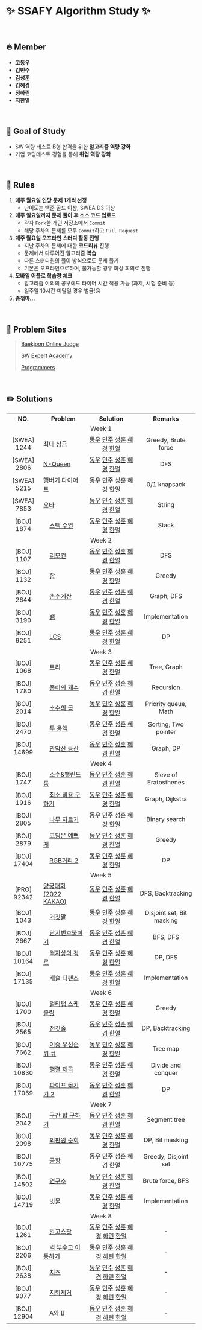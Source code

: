 # ✨ SSAFY Algorithm Study ✨

<br>

## 🔥 Member

- **고동우**
- **김민주**
- **김성훈**
- **김혜경**
- **정하린**
- **지한얼**

<br>

## 🎯 Goal of Study

- SW 역량 테스트 B형 합격을 위한 **알고리즘 역량 강화**
- 기업 코딩테스트 경험을 통해 **취업 역량 강화**

<br>

## 📝 Rules

1. **매주 월요일 인당 문제 1개씩 선정**
   - 난이도는 백준 골드 이상, SWEA D3 이상
2. **매주 일요일까지 문제 풀이 후 소스 코드 업로드**
   - 각자 `Fork`한 개인 저장소에서 `Commit`
   - 해당 주차의 문제를 모두 `Commit`하고 `Pull Request`
3. **매주 월요일 오프라인 스터디 활동 진행**
   - 지난 주차의 문제에 대한 **코드리뷰** 진행
   - 문제에서 다루어진 알고리즘 **복습**
   - 다른 스터디원의 풀이 방식으로도 문제 풀기
   - 기본은 오프라인으로하며, 불가능할 경우 화상 회의로 진행
4. **모바일 어플로 학습량 체크**
   - 알고리즘 이외의 공부에도 타이머 시간 적용 가능 (과제, 시험 준비 등)
   - 일주일 10시간 미달일 경우 벌금!😙
5. **중꺾마...**

<br>

## 🔗 Problem Sites

> [Baekjoon Online Judge](https://www.acmicpc.net)
>
> [SW Expert Academy](https://www.swexpertacademy.com)
>
> [Programmers](https://school.programmers.co.kr/learn/challenges)

<br>

## ✏️ Solutions

<table>
  
  
  <tr>
    <th align="center" width="120">NO.</th>
    <th align="center" width="230">Problem</th>
    <th align="center" width="270">Solution</th>
    <th align="center" width="220">Remarks</th>
  </tr>

  <tr>
    <td align="center" colspan="4">Week 1</td>
  </tr>
  <tr>
    <td align="center">[SWEA] 1244</td>
    <td><a href="https://swexpertacademy.com/main/code/problem/problemDetail.do?problemLevel=3&passFilterYn=Y&contestProbId=AV15Khn6AN0CFAYD&categoryId=AV15Khn6AN0CFAYD&categoryType=CODE&problemTitle=%EC%B5%9C%EB%8C%80+%EC%83%81%EA%B8%88&orderBy=FIRST_REG_DATETIME&selectCodeLang=ALL&select-1=P&pageSize=10&pageIndex=1">최대 상금</a></td>
    <td align="center">
        <a href="https://github.com/Algozzang/algorithm-study/blob/main/swea/1244_%EC%B5%9C%EB%8C%80%EC%83%81%EA%B8%88/src/dongwoo.java">동우</a>
        <a href="https://github.com/Algozzang/algorithm-study/blob/main/swea/1244_%EC%B5%9C%EB%8C%80%EC%83%81%EA%B8%88/src/Minju.java">민주</a>
        <a href="https://github.com/Algozzang/algorithm-study/blob/main/swea/1244_%EC%B5%9C%EB%8C%80%EC%83%81%EA%B8%88/src/seonghun.java">성훈</a>
        <a href="https://github.com/Algozzang/algorithm-study/blob/main/swea/1244_%EC%B5%9C%EB%8C%80%EC%83%81%EA%B8%88/src/HyeKyoung.java">혜경</a>
        <a href="https://github.com/Algozzang/algorithm-study/blob/main/swea/1244_%EC%B5%9C%EB%8C%80%EC%83%81%EA%B8%88/src/%EC%A7%80%ED%95%9C%EC%96%BC.java">한얼</a>
    </td>
  	<td align="center">Greedy, Brute force</td>
  </tr>
  <tr>
    <td align="center">[SWEA] 2806</td>
    <td><a href="https://swexpertacademy.com/main/code/problem/problemDetail.do?problemLevel=3&contestProbId=AV7GKs06AU0DFAXB&categoryId=AV7GKs06AU0DFAXB&categoryType=CODE&problemTitle=&orderBy=FIRST_REG_DATETIME&selectCodeLang=ALL&select-1=3&pageSize=10&pageIndex=14">N-Queen</a></td>
    <td align="center">
        <a href="https://github.com/Algozzang/algorithm-study/blob/main/swea/2806_N-Queen/src/dongwoo.java">동우</a>
        <a href="https://github.com/Algozzang/algorithm-study/blob/main/swea/2806_N-Queen/src/Minju.java">민주</a>
        <a href="https://github.com/Algozzang/algorithm-study/blob/main/swea/2806_N-Queen/src/seonghun.java">성훈</a>
        <a href="https://github.com/Algozzang/algorithm-study/blob/main/swea/2806_N-Queen/src/HyeKyoung.java">혜경</a>
        <a href="https://github.com/Algozzang/algorithm-study/blob/main/swea/2806_N-Queen/src/%EC%A7%80%ED%95%9C%EC%96%BC.java">한얼</a>
    </td>
  	<td align="center">DFS</td>
  </tr>
  <tr>
    <td align="center">[SWEA] 5215</td>
    <td><a href="https://swexpertacademy.com/main/code/problem/problemDetail.do?problemLevel=3&contestProbId=AWT-lPB6dHUDFAVT&categoryId=AWT-lPB6dHUDFAVT&categoryType=CODE&problemTitle=&orderBy=FIRST_REG_DATETIME&selectCodeLang=ALL&select-1=3&pageSize=10&pageIndex=10">햄버거 다이어트</a></td>
    <td align="center">
        <a href="https://github.com/Algozzang/algorithm-study/blob/main/swea/5215_%ED%96%84%EB%B2%84%EA%B1%B0%EB%8B%A4%EC%9D%B4%EC%96%B4%ED%8A%B8/src/dongwoo.java">동우</a>
        <a href="https://github.com/Algozzang/algorithm-study/blob/main/swea/5215_%ED%96%84%EB%B2%84%EA%B1%B0%EB%8B%A4%EC%9D%B4%EC%96%B4%ED%8A%B8/src/Minju.java">민주</a>
        <a href="https://github.com/Algozzang/algorithm-study/blob/main/swea/5215_%ED%96%84%EB%B2%84%EA%B1%B0%EB%8B%A4%EC%9D%B4%EC%96%B4%ED%8A%B8/src/seonghun.java">성훈</a>
        <a href="https://github.com/Algozzang/algorithm-study/blob/main/swea/5215_%ED%96%84%EB%B2%84%EA%B1%B0%EB%8B%A4%EC%9D%B4%EC%96%B4%ED%8A%B8/src/HyeKyoung.java">혜경</a>
        <a href="https://github.com/Algozzang/algorithm-study/blob/main/swea/5215_%ED%96%84%EB%B2%84%EA%B1%B0%EB%8B%A4%EC%9D%B4%EC%96%B4%ED%8A%B8/src/%EC%A7%80%ED%95%9C%EC%96%BC.java">한얼</a>
    </td>
  	<td align="center">0/1 knapsack</td>
  </tr>
  <tr>
    <td align="center">[SWEA] 7853</td>
    <td><a href="https://swexpertacademy.com/main/code/problem/problemDetail.do?problemLevel=3&contestProbId=AWttUKkq5hQDFASy&categoryId=AWttUKkq5hQDFASy&categoryType=CODE&problemTitle=&orderBy=FIRST_REG_DATETIME&selectCodeLang=ALL&select-1=3&pageSize=10&pageIndex=7">오타</a></td>
    <td align="center">
        <a href="https://github.com/Algozzang/algorithm-study/blob/main/swea/7853_%EC%98%A4%ED%83%80/src/dongwoo.java">동우</a>
        <a href="https://github.com/Algozzang/algorithm-study/blob/main/swea/7853_%EC%98%A4%ED%83%80/src/Minju.java">민주</a>
        <a href="https://github.com/Algozzang/algorithm-study/blob/main/swea/7853_%EC%98%A4%ED%83%80/src/seonghun.java">성훈</a>
        <a href="https://github.com/Algozzang/algorithm-study/blob/main/swea/7853_%EC%98%A4%ED%83%80/src/HyeKyoung.java">혜경</a>
        <a href="https://github.com/Algozzang/algorithm-study/blob/main/swea/7853_%EC%98%A4%ED%83%80/src/%EC%A7%80%ED%95%9C%EC%96%BC.java">한얼</a>
    </td>
  	<td align="center">String</td>
  </tr>
  <tr>
    <td align="center">[BOJ] 1874</td>
    <td>
      <img src="https://velog.velcdn.com/images/knavoid/post/8e381519-a96a-4b9d-a665-2fb3d75a455b/image.png" style="width:12px; height:15px;">
      <a href="https://www.acmicpc.net/problem/1874"> 스택 수열</a>
    </td>
    <td align="center">
        <a href="https://github.com/Algozzang/algorithm-study/blob/main/baekjoon/1874_%EC%8A%A4%ED%83%9D%EC%88%98%EC%97%B4/src/dongwoo.java">동우</a>
        <a href="https://github.com/Algozzang/algorithm-study/blob/main/baekjoon/1874_%EC%8A%A4%ED%83%9D%EC%88%98%EC%97%B4/src/Minju.java">민주</a>
        <a href="https://github.com/Algozzang/algorithm-study/blob/main/baekjoon/1874_%EC%8A%A4%ED%83%9D%EC%88%98%EC%97%B4/src/seonghun.java">성훈</a>
        <a href="https://github.com/Algozzang/algorithm-study/blob/main/baekjoon/1874_%EC%8A%A4%ED%83%9D%EC%88%98%EC%97%B4/src/HyeKyoung.java">혜경</a>
        <a href="https://github.com/Algozzang/algorithm-study/blob/main/baekjoon/1874_%EC%8A%A4%ED%83%9D%EC%88%98%EC%97%B4/src/%EC%A7%80%ED%95%9C%EC%96%BC.java">한얼</a>
    </td>
  	<td align="center">Stack</td>
  </tr>
  
  <tr>
    <td align="center" colspan="4">Week 2</td>
  </tr>
  <tr>
    <td align="center">[BOJ] 1107</td>
    <td>
      <img src="https://velog.velcdn.com/images/knavoid/post/7e4130db-cc39-4482-8377-f7f6b56749e9/image.png" style="width:12px; height:15px;">
      <a href="https://www.acmicpc.net/problem/1107">리모컨</a>
    </td>
    <td align="center">
        <a href="https://github.com/Algozzang/algorithm-study/blob/main/baekjoon/1107_%EB%A6%AC%EB%AA%A8%EC%BB%A8/src/dongwoo.java">동우</a>
        <a href="https://github.com/Algozzang/algorithm-study/blob/main/baekjoon/1107_%EB%A6%AC%EB%AA%A8%EC%BB%A8/src/Minju.java">민주</a>
        <a href="https://github.com/Algozzang/algorithm-study/blob/main/baekjoon/1107_%EB%A6%AC%EB%AA%A8%EC%BB%A8/src/seonghun.java">성훈</a>
        <a href="https://github.com/Algozzang/algorithm-study/blob/main/baekjoon/1107_%EB%A6%AC%EB%AA%A8%EC%BB%A8/src/HyeKyoung.java">혜경</a>
        <a href="https://github.com/Algozzang/algorithm-study/blob/main/baekjoon/1107_%EB%A6%AC%EB%AA%A8%EC%BB%A8/src/%EC%A7%80%ED%95%9C%EC%96%BC_1107.java">한얼</a>
    </td>
  	<td align="center">DFS</td>
  </tr>
  <tr>
    <td align="center">[BOJ] 1132</td>
    <td>
      <img src="https://velog.velcdn.com/images/knavoid/post/0e9f3164-d764-42cf-951f-ec3e3aa08fff/image.png" style="width:12px; height:15px;">
      <a href="https://www.acmicpc.net/problem/1132">합</a></td>
    <td align="center">
        <a href="https://github.com/Algozzang/algorithm-study/blob/main/baekjoon/1132_%ED%95%A9/src/dongwoo.java">동우</a>
        <a href="https://github.com/Algozzang/algorithm-study/blob/main/baekjoon/1132_%ED%95%A9/src/Minju.java">민주</a>
        <a href="https://github.com/Algozzang/algorithm-study/blob/main/baekjoon/1132_%ED%95%A9/src/seonghun.java">성훈</a>
        <a href="https://github.com/Algozzang/algorithm-study/blob/main/baekjoon/1132_%ED%95%A9/src/HyeKyoung.java">혜경</a>
        <a href="https://github.com/Algozzang/algorithm-study/blob/main/baekjoon/1132_%ED%95%A9/src/%EC%A7%80%ED%95%9C%EC%96%BC1132.java">한얼</a>
    </td>
  	<td align="center">Greedy</td>
  </tr>
  <tr>
    <td align="center">[BOJ] 2644</td>
    <td>
      <img src="https://velog.velcdn.com/images/knavoid/post/8e381519-a96a-4b9d-a665-2fb3d75a455b/image.png" style="width:12px; height:15px;">
      <a href="https://www.acmicpc.net/problem/2644">촌수계산</a></td>
    <td align="center">
        <a href="https://github.com/Algozzang/algorithm-study/blob/main/baekjoon/2644_%EC%B4%8C%EC%88%98%EA%B3%84%EC%82%B0/src/dongwoo.java">동우</a>
        <a href="https://github.com/Algozzang/algorithm-study/blob/main/baekjoon/2644_%EC%B4%8C%EC%88%98%EA%B3%84%EC%82%B0/src/Minju.java">민주</a>
        <a href="https://github.com/Algozzang/algorithm-study/blob/main/baekjoon/2644_%EC%B4%8C%EC%88%98%EA%B3%84%EC%82%B0/src/seonghun.java">성훈</a>
        <a href="https://github.com/Algozzang/algorithm-study/blob/main/baekjoon/2644_%EC%B4%8C%EC%88%98%EA%B3%84%EC%82%B0/src/HyeKyoung.java">혜경</a>
        <a href="https://github.com/Algozzang/algorithm-study/blob/main/baekjoon/2644_%EC%B4%8C%EC%88%98%EA%B3%84%EC%82%B0/src/%EC%A7%80%ED%95%9C%EC%96%BC_%EC%B4%8C%EC%88%98.java">한얼</a>
    </td>
  	<td align="center">Graph, DFS</td>
  </tr>
  <tr>
    <td align="center">[BOJ] 3190</td>
    <td>
      <img src="https://velog.velcdn.com/images/knavoid/post/ce7dcad5-ffaa-4d9b-9a5c-f91ff1969c41/image.png" style="width:12px; height:15px;">
      <a href="https://www.acmicpc.net/problem/3190">뱀</a></td>
    <td align="center">
        <a href="https://github.com/Algozzang/algorithm-study/blob/main/baekjoon/3190_%EB%B1%80/src/dongwoo.java">동우</a>
        <a href="https://github.com/Algozzang/algorithm-study/blob/main/baekjoon/3190_%EB%B1%80/src/Minju.java">민주</a>
        <a href="https://github.com/Algozzang/algorithm-study/blob/main/baekjoon/3190_%EB%B1%80/src/seonghun.java">성훈</a>
        <a href="https://github.com/Algozzang/algorithm-study/blob/main/baekjoon/3190_%EB%B1%80/src/HyeKyoung.java">혜경</a>
        <a href="https://github.com/Algozzang/algorithm-study/blob/main/baekjoon/3190_%EB%B1%80/src/%EC%A7%80%ED%95%9C%EC%96%BC_%EB%B1%80.java">한얼</a>
    </td>
  	<td align="center">Implementation</td>
  </tr>
  <tr>
    <td align="center">[BOJ] 9251</td>
    <td>
      <img src="https://velog.velcdn.com/images/knavoid/post/7e4130db-cc39-4482-8377-f7f6b56749e9/image.png" style="width:12px; height:15px;">
      <a href="https://www.acmicpc.net/problem/9251">LCS</a></td>
    <td align="center">
        <a href="https://github.com/Algozzang/algorithm-study/blob/main/baekjoon/9251_LCS/src/dongwoo.java">동우</a>
        <a href="https://github.com/Algozzang/algorithm-study/blob/main/baekjoon/9251_LCS/src/Minju.java">민주</a>
        <a href="https://github.com/Algozzang/algorithm-study/blob/main/baekjoon/9251_LCS/src/seonghun.java">성훈</a>
        <a href="https://github.com/Algozzang/algorithm-study/blob/main/baekjoon/9251_LCS/src/HyeKyoung.java">혜경</a>
        <a href="https://github.com/Algozzang/algorithm-study/blob/main/baekjoon/9251_LCS/src/%EC%A7%80%ED%95%9C%EC%96%BC_9251.java">한얼</a>
    </td>
  	<td align="center">DP</td>
  </tr>

  <tr>
    <td align="center" colspan="4">Week 3</td>
  </tr>
  <tr>
    <td align="center">[BOJ] 1068</td>
    <td>
      <img src="https://velog.velcdn.com/images/knavoid/post/7e4130db-cc39-4482-8377-f7f6b56749e9/image.png" style="width:12px; height:15px;">
      <a href="https://www.acmicpc.net/problem/1068">트리</a></td>
    <td align="center">
        <a href="https://github.com/Algozzang/algorithm-study/blob/main/baekjoon/1068_%ED%8A%B8%EB%A6%AC/src/dongwoo.java">동우</a>
        <a href="https://github.com/Algozzang/algorithm-study/blob/main/baekjoon/1068_%ED%8A%B8%EB%A6%AC/src/Minju.java">민주</a>
        <a href="https://github.com/Algozzang/algorithm-study/blob/main/baekjoon/1068_%ED%8A%B8%EB%A6%AC/src/seonghun.java">성훈</a>
        <a href="https://github.com/Algozzang/algorithm-study/blob/main/baekjoon/1068_%ED%8A%B8%EB%A6%AC/src/HyeKyoung.java">혜경</a>
        <a href="https://github.com/Algozzang/algorithm-study/blob/main/baekjoon/1068_%ED%8A%B8%EB%A6%AC/src/%EC%A7%80%ED%95%9C%EC%96%BC%ED%8A%B8%EB%A6%AC.java">한얼</a>
    </td>
  	<td align="center">Tree, Graph</td>
  </tr>
  <tr>
    <td align="center">[BOJ] 1780</td>
    <td>
      <img src="https://velog.velcdn.com/images/knavoid/post/8e381519-a96a-4b9d-a665-2fb3d75a455b/image.png" style="width:12px; height:15px;">
      <a href="https://www.acmicpc.net/problem/1780">종이의 개수</a></td>
    <td align="center">
        <a href="https://github.com/Algozzang/algorithm-study/blob/main/baekjoon/1780_%EC%A2%85%EC%9D%B4%EC%9D%98%EA%B0%9C%EC%88%98/src/dongwoo.java">동우</a>
        <a href="https://github.com/Algozzang/algorithm-study/blob/main/baekjoon/1780_%EC%A2%85%EC%9D%B4%EC%9D%98%EA%B0%9C%EC%88%98/src/Minju.java">민주</a>
        <a href="https://github.com/Algozzang/algorithm-study/blob/main/baekjoon/1780_%EC%A2%85%EC%9D%B4%EC%9D%98%EA%B0%9C%EC%88%98/src/seonghun.java">성훈</a>
        <a href="https://github.com/Algozzang/algorithm-study/blob/main/baekjoon/1780_%EC%A2%85%EC%9D%B4%EC%9D%98%EA%B0%9C%EC%88%98/src/HyeKyoung.java">혜경</a>
        <a href="https://github.com/Algozzang/algorithm-study/blob/main/baekjoon/1780_%EC%A2%85%EC%9D%B4%EC%9D%98%EA%B0%9C%EC%88%98/src/%EC%A7%80%ED%95%9C%EC%96%BC%EC%A2%85%EC%9D%B41780.java">한얼</a>
    </td>
  	<td align="center">Recursion</td>
  </tr>
  <tr>
    <td align="center">[BOJ] 2014</td>
    <td>
      <img src="https://velog.velcdn.com/images/knavoid/post/3352bbd8-08b1-4e5d-a4e3-f27f88c2501c/image.png" style="width:12px; height:15px;">
      <a href="https://www.acmicpc.net/problem/2014">소수의 곱</a></td>
    <td align="center">
        <a href="https://github.com/Algozzang/algorithm-study/blob/main/baekjoon/2014_%EC%86%8C%EC%88%98%EC%9D%98%EA%B3%B1/src/dongwoo.java">동우</a>
        <a href="https://github.com/Algozzang/algorithm-study/blob/main/baekjoon/2014_%EC%86%8C%EC%88%98%EC%9D%98%EA%B3%B1/src/Minju.java">민주</a>
        <a href="https://github.com/Algozzang/algorithm-study/blob/main/baekjoon/2014_%EC%86%8C%EC%88%98%EC%9D%98%EA%B3%B1/src/seonghun.java">성훈</a>
        <a href="https://github.com/Algozzang/algorithm-study/blob/main/baekjoon/2014_%EC%86%8C%EC%88%98%EC%9D%98%EA%B3%B1/src/HyeKyoung.java">혜경</a>
        <a href="https://github.com/Algozzang/algorithm-study/blob/main/baekjoon/2014_%EC%86%8C%EC%88%98%EC%9D%98%EA%B3%B1/src/%EC%A7%80%ED%95%9C%EC%96%BC%EC%86%8C%EC%88%98%EC%9D%98%EA%B3%B1.java">한얼</a>
    </td>
  	<td align="center">Priority queue, Math</td>
  </tr>
  <tr>
    <td align="center">[BOJ] 2470</td>
    <td>
      <img src="https://velog.velcdn.com/images/knavoid/post/7e4130db-cc39-4482-8377-f7f6b56749e9/image.png" style="width:12px; height:15px;">
      <a href="https://www.acmicpc.net/problem/2470">두 용액</a></td>
    <td align="center">
        <a href="https://github.com/Algozzang/algorithm-study/blob/main/baekjoon/2470_%EB%91%90%EC%9A%A9%EC%95%A1/src/dongwoo.java">동우</a>
        <a href="https://github.com/Algozzang/algorithm-study/blob/main/baekjoon/2470_%EB%91%90%EC%9A%A9%EC%95%A1/src/Minju.java">민주</a>
        <a href="https://github.com/Algozzang/algorithm-study/blob/main/baekjoon/2470_%EB%91%90%EC%9A%A9%EC%95%A1/src/seonghun.java">성훈</a>
        <a href="https://github.com/Algozzang/algorithm-study/blob/main/baekjoon/2470_%EB%91%90%EC%9A%A9%EC%95%A1/src/HyeKyoung.java">혜경</a>
        <a href="https://github.com/Algozzang/algorithm-study/blob/main/baekjoon/2470_%EB%91%90%EC%9A%A9%EC%95%A1/src/%EC%A7%80%ED%95%9C%EC%96%BC%EB%91%90%EC%9A%A9%EC%95%A12470.java">한얼</a>
    </td>
  	<td align="center">Sorting, Two pointer</td>
  </tr>
  <tr>
    <td align="center">[BOJ] 14699</td>
    <td>
      <img src="https://velog.velcdn.com/images/knavoid/post/7e4130db-cc39-4482-8377-f7f6b56749e9/image.png" style="width:12px; height:15px;">
      <a href="https://www.acmicpc.net/problem/14699">관악산 등산</a></td>
    <td align="center">
        <a href="https://github.com/Algozzang/algorithm-study/blob/main/baekjoon/14699_%EA%B4%80%EC%95%85%EC%82%B0%EB%93%B1%EC%82%B0/src/dongwoo.java">동우</a>
        <a href="https://github.com/Algozzang/algorithm-study/blob/main/baekjoon/14699_%EA%B4%80%EC%95%85%EC%82%B0%EB%93%B1%EC%82%B0/src/Minju.java">민주</a>
        <a href="https://github.com/Algozzang/algorithm-study/blob/main/baekjoon/14699_%EA%B4%80%EC%95%85%EC%82%B0%EB%93%B1%EC%82%B0/src/seonghun.java">성훈</a>
        <a href="https://github.com/Algozzang/algorithm-study/blob/main/baekjoon/14699_%EA%B4%80%EC%95%85%EC%82%B0%EB%93%B1%EC%82%B0/src/HyeKyoung.java">혜경</a>
        <a href="https://github.com/Algozzang/algorithm-study/blob/main/baekjoon/14699_%EA%B4%80%EC%95%85%EC%82%B0%EB%93%B1%EC%82%B0/src/%EC%A7%80%ED%95%9C%EC%96%BC%EA%B4%80%EC%95%85%EC%82%B0.java">한얼</a>
    </td>
  	<td align="center">Graph, DP</td>
  </tr>
  
  <tr>
    <td align="center" colspan="4">Week 4</td>
  </tr>
  <tr>
    <td align="center">[BOJ] 1747</td>
    <td>
      <img src="https://velog.velcdn.com/images/knavoid/post/2f96f32c-c9f6-4d81-bba4-ee484c2300e2/image.png" style="width:12px; height:15px;">
      <a href="https://www.acmicpc.net/problem/1747">소수&팰린드롬</a></td>
    <td align="center">
        <a href="https://github.com/Algozzang/algorithm-study/blob/main/baekjoon/1747_%EC%86%8C%EC%88%98%26%ED%8C%B0%EB%A6%B0%EB%93%9C%EB%A1%AC/src/dongwoo.java">동우</a>
        <a href="https://github.com/Algozzang/algorithm-study/blob/main/baekjoon/1747_%EC%86%8C%EC%88%98%26%ED%8C%B0%EB%A6%B0%EB%93%9C%EB%A1%AC/src/Minju.java">민주</a>
        <a href="https://github.com/Algozzang/algorithm-study/blob/main/baekjoon/1747_%EC%86%8C%EC%88%98%26%ED%8C%B0%EB%A6%B0%EB%93%9C%EB%A1%AC/src/Seonghun.java">성훈</a>
        <a href="https://github.com/Algozzang/algorithm-study/blob/main/baekjoon/1747_%EC%86%8C%EC%88%98%26%ED%8C%B0%EB%A6%B0%EB%93%9C%EB%A1%AC/src/HyeKyoung.java">혜경</a>
        <a href="https://github.com/Algozzang/algorithm-study/blob/main/baekjoon/1747_%EC%86%8C%EC%88%98%26%ED%8C%B0%EB%A6%B0%EB%93%9C%EB%A1%AC/src/JIHANEOL.java">한얼</a>
    </td>
  	<td align="center">Sieve of Eratosthenes</td>
  </tr>
  <tr>
    <td align="center">[BOJ] 1916</td>
    <td>
      <img src="https://velog.velcdn.com/images/knavoid/post/7e4130db-cc39-4482-8377-f7f6b56749e9/image.png" style="width:12px; height:15px;">
      <a href="https://www.acmicpc.net/problem/1916">최소 비용 구하기</a></td>
    <td align="center">
        <a href="https://github.com/Algozzang/algorithm-study/blob/main/baekjoon/1916_%EC%B5%9C%EC%86%8C%EB%B9%84%EC%9A%A9%EA%B5%AC%ED%95%98%EA%B8%B0/src/dongwoo.java">동우</a>
        <a href="https://github.com/Algozzang/algorithm-study/blob/main/baekjoon/1916_%EC%B5%9C%EC%86%8C%EB%B9%84%EC%9A%A9%EA%B5%AC%ED%95%98%EA%B8%B0/src/Minju.java">민주</a>
        <a href="https://github.com/Algozzang/algorithm-study/blob/main/baekjoon/1916_%EC%B5%9C%EC%86%8C%EB%B9%84%EC%9A%A9%EA%B5%AC%ED%95%98%EA%B8%B0/src/Seonghun.java">성훈</a>
        <a href="https://github.com/Algozzang/algorithm-study/blob/main/baekjoon/1916_%EC%B5%9C%EC%86%8C%EB%B9%84%EC%9A%A9%EA%B5%AC%ED%95%98%EA%B8%B0/src/HyeKyoung.java">혜경</a>
        <a href="https://github.com/Algozzang/algorithm-study/blob/main/baekjoon/1916_%EC%B5%9C%EC%86%8C%EB%B9%84%EC%9A%A9%EA%B5%AC%ED%95%98%EA%B8%B0/src/JIHANEOL.java">한얼</a>
    </td>
  	<td align="center">Graph, Dijkstra</td>
  </tr>
  <tr>
    <td align="center">[BOJ] 2805</td>
    <td>
      <img src="https://velog.velcdn.com/images/knavoid/post/8e381519-a96a-4b9d-a665-2fb3d75a455b/image.png" style="width:12px; height:15px;">
      <a href="https://www.acmicpc.net/problem/2805">나무 자르기</a></td>
    <td align="center">
        <a href="https://github.com/Algozzang/algorithm-study/blob/main/baekjoon/2805_%EB%82%98%EB%AC%B4%EC%9E%90%EB%A5%B4%EA%B8%B0/src/dongwoo.java">동우</a>
        <a href="https://github.com/Algozzang/algorithm-study/blob/main/baekjoon/2805_%EB%82%98%EB%AC%B4%EC%9E%90%EB%A5%B4%EA%B8%B0/src/Minju.java">민주</a>
        <a href="https://github.com/Algozzang/algorithm-study/blob/main/baekjoon/2805_%EB%82%98%EB%AC%B4%EC%9E%90%EB%A5%B4%EA%B8%B0/src/Seonghun.java">성훈</a>
        <a href="https://github.com/Algozzang/algorithm-study/blob/main/baekjoon/2805_%EB%82%98%EB%AC%B4%EC%9E%90%EB%A5%B4%EA%B8%B0/src/HyeKyoung.java">혜경</a>
        <a href="https://github.com/Algozzang/algorithm-study/blob/main/baekjoon/2805_%EB%82%98%EB%AC%B4%EC%9E%90%EB%A5%B4%EA%B8%B0/src/JIHANEOL.java">한얼</a>
    </td>
  	<td align="center">Binary search</td>
  </tr>
  <tr>
    <td align="center">[BOJ] 2879</td>
    <td>
      <img src="https://velog.velcdn.com/images/knavoid/post/3c50c0d0-ce09-403c-88bb-f1b08420a697/image.png" style="width:12px; height:15px;">
      <a href="https://www.acmicpc.net/problem/2879">코딩은 예쁘게</a></td>
    <td align="center">
        <a href="https://github.com/Algozzang/algorithm-study/blob/main/baekjoon/2879_%EC%BD%94%EB%94%A9%EC%9D%80%EC%98%88%EC%81%98%EA%B2%8C/src/dongwoo.java">동우</a>
        <a href="https://github.com/Algozzang/algorithm-study/blob/main/baekjoon/2879_%EC%BD%94%EB%94%A9%EC%9D%80%EC%98%88%EC%81%98%EA%B2%8C/src/Minju.java">민주</a>
        <a href="https://github.com/Algozzang/algorithm-study/blob/main/baekjoon/2879_%EC%BD%94%EB%94%A9%EC%9D%80%EC%98%88%EC%81%98%EA%B2%8C/src/Seonghun.java">성훈</a>
        <a href="https://github.com/Algozzang/algorithm-study/blob/main/baekjoon/2879_%EC%BD%94%EB%94%A9%EC%9D%80%EC%98%88%EC%81%98%EA%B2%8C/src/HyeKyoung.java">혜경</a>
        <a href="https://github.com/Algozzang/algorithm-study/blob/main/baekjoon/2879_%EC%BD%94%EB%94%A9%EC%9D%80%EC%98%88%EC%81%98%EA%B2%8C/src/JIHANEOL.java">한얼</a>
    </td>
  	<td align="center">Greedy</td>
  </tr>
  <tr>
    <td align="center">[BOJ] 17404</td>
    <td>
      <img src="https://velog.velcdn.com/images/knavoid/post/ce7dcad5-ffaa-4d9b-9a5c-f91ff1969c41/image.png" style="width:12px; height:15px;">
      <a href="https://www.acmicpc.net/problem/17404">RGB거리 2</a></td>
    <td align="center">
        <a href="https://github.com/Algozzang/algorithm-study/blob/main/baekjoon/17404_RGB%EA%B1%B0%EB%A6%AC2/src/dongwoo.java">동우</a>
        <a href="https://github.com/Algozzang/algorithm-study/blob/main/baekjoon/17404_RGB%EA%B1%B0%EB%A6%AC2/src/Minju.java">민주</a>
        <a href="https://github.com/Algozzang/algorithm-study/blob/main/baekjoon/17404_RGB%EA%B1%B0%EB%A6%AC2/src/Seonghun.java">성훈</a>
        <a href="https://github.com/Algozzang/algorithm-study/blob/main/baekjoon/17404_RGB%EA%B1%B0%EB%A6%AC2/src/HyeKyoung.java">혜경</a>
        <a href="https://github.com/Algozzang/algorithm-study/blob/main/baekjoon/17404_RGB%EA%B1%B0%EB%A6%AC2/src/JIHANEOL.java">한얼</a>
    </td>
  	<td align="center">DP</td>
  </tr>

  <tr>
    <td align="center" colspan="4">Week 5</td>
  </tr>
  <tr>
    <td align="center">[PRO] 92342</td>
    <td>
      <a href="https://school.programmers.co.kr/learn/courses/30/lessons/92342">양궁대회 (2022 KAKAO)</a>
    </td>
    <td align="center">
        <a href="https://github.com/knavoid/ssafy-algorithm-study/blob/main/programmers/%EC%96%91%EA%B6%81%EB%8C%80%ED%9A%8C/src/dongwoo.java">동우</a>
        <a href="https://github.com/knavoid/ssafy-algorithm-study/blob/main/programmers/%EC%96%91%EA%B6%81%EB%8C%80%ED%9A%8C/src/Minju.java">민주</a>
        <a href="https://github.com/knavoid/ssafy-algorithm-study/blob/main/programmers/%EC%96%91%EA%B6%81%EB%8C%80%ED%9A%8C/src/Seonghun.java">성훈</a>
        <a href="https://github.com/knavoid/ssafy-algorithm-study/blob/main/programmers/%EC%96%91%EA%B6%81%EB%8C%80%ED%9A%8C/src/HyeKyoung.java">혜경</a>
        <a href="https://github.com/knavoid/ssafy-algorithm-study/blob/main/programmers/%EC%96%91%EA%B6%81%EB%8C%80%ED%9A%8C/src/JIHANEOL.java">한얼</a>
    </td>
  	<td align="center">DFS, Backtracking</td>
  </tr>
  <tr>
    <td align="center">[BOJ] 1043</td>
    <td>
      <img src="https://velog.velcdn.com/images/knavoid/post/ce7dcad5-ffaa-4d9b-9a5c-f91ff1969c41/image.png" style="width:12px; height:15px;">
      <a href="https://www.acmicpc.net/problem/1043">거짓말</a>
    </td>
    <td align="center">
        <a href="https://github.com/Algozzang/algorithm-study/blob/main/baekjoon/1043_%EA%B1%B0%EC%A7%93%EB%A7%90/src/dongwoo.java">동우</a>
        <a href="https://github.com/Algozzang/algorithm-study/blob/main/baekjoon/1043_%EA%B1%B0%EC%A7%93%EB%A7%90/src/Minju.java">민주</a>
        <a href="https://github.com/Algozzang/algorithm-study/blob/main/baekjoon/1043_%EA%B1%B0%EC%A7%93%EB%A7%90/src/Seonghun.java">성훈</a>
        <a href="https://github.com/Algozzang/algorithm-study/blob/main/baekjoon/1043_%EA%B1%B0%EC%A7%93%EB%A7%90/src/HyeKyoung.java">혜경</a>
        <a href="https://github.com/Algozzang/algorithm-study/blob/main/baekjoon/1043_%EA%B1%B0%EC%A7%93%EB%A7%90/src/JIHANEOL.java">한얼</a>
    </td>
  	<td align="center">Disjoint set, Bit masking</td>
  </tr>
  <tr>
    <td align="center">[BOJ] 2667</td>
    <td>
      <img src="https://velog.velcdn.com/images/knavoid/post/2f96f32c-c9f6-4d81-bba4-ee484c2300e2/image.png" style="width:12px; height:15px;">
      <a href="https://www.acmicpc.net/problem/2667">단지번호붙이기</a>
    </td>
    <td align="center">
        <a href="https://github.com/knavoid/ssafy-algorithm-study/blob/main/baekjoon/2667_%EB%8B%A8%EC%A7%80%EB%B2%88%ED%98%B8%EB%B6%99%EC%9D%B4%EA%B8%B0/src/dongwoo.java">동우</a>
        <a href="https://github.com/knavoid/ssafy-algorithm-study/blob/main/baekjoon/2667_%EB%8B%A8%EC%A7%80%EB%B2%88%ED%98%B8%EB%B6%99%EC%9D%B4%EA%B8%B0/src/Minju.java">민주</a>
        <a href="https://github.com/knavoid/ssafy-algorithm-study/blob/main/baekjoon/2667_%EB%8B%A8%EC%A7%80%EB%B2%88%ED%98%B8%EB%B6%99%EC%9D%B4%EA%B8%B0/src/Seonghun.java">성훈</a>
        <a href="https://github.com/knavoid/ssafy-algorithm-study/blob/main/baekjoon/2667_%EB%8B%A8%EC%A7%80%EB%B2%88%ED%98%B8%EB%B6%99%EC%9D%B4%EA%B8%B0/src/HyeKyoung.java">혜경</a>
        <a href="https://github.com/knavoid/ssafy-algorithm-study/blob/main/baekjoon/2667_%EB%8B%A8%EC%A7%80%EB%B2%88%ED%98%B8%EB%B6%99%EC%9D%B4%EA%B8%B0/src/JIHANEOL.java">한얼</a>
    </td>
  	<td align="center">BFS, DFS</td>
  </tr>
  <tr>
    <td align="center">[BOJ] 10164</td>
    <td>
      <img src="https://velog.velcdn.com/images/knavoid/post/2f96f32c-c9f6-4d81-bba4-ee484c2300e2/image.png" style="width:12px; height:15px;">
      <a href="https://www.acmicpc.net/problem/10164">격자상의 경로</a>
    </td>
    <td align="center">
        <a href="https://github.com/Algozzang/algorithm-study/blob/main/baekjoon/2667_%EB%8B%A8%EC%A7%80%EB%B2%88%ED%98%B8%EB%B6%99%EC%9D%B4%EA%B8%B0/src/dongwoo.java">동우</a>
        <a href="https://github.com/Algozzang/algorithm-study/blob/main/baekjoon/2667_%EB%8B%A8%EC%A7%80%EB%B2%88%ED%98%B8%EB%B6%99%EC%9D%B4%EA%B8%B0/src/Minju.java">민주</a>
        <a href="https://github.com/Algozzang/algorithm-study/blob/main/baekjoon/2667_%EB%8B%A8%EC%A7%80%EB%B2%88%ED%98%B8%EB%B6%99%EC%9D%B4%EA%B8%B0/src/Seonghun.java">성훈</a>
        <a href="https://github.com/Algozzang/algorithm-study/blob/main/baekjoon/2667_%EB%8B%A8%EC%A7%80%EB%B2%88%ED%98%B8%EB%B6%99%EC%9D%B4%EA%B8%B0/src/HyeKyoung.java">혜경</a>
        <a href="https://github.com/Algozzang/algorithm-study/blob/main/baekjoon/2667_%EB%8B%A8%EC%A7%80%EB%B2%88%ED%98%B8%EB%B6%99%EC%9D%B4%EA%B8%B0/src/JIHANEOL.java">한얼</a>
    </td>
  	<td align="center">DP, DFS</td>
  </tr>
  <tr>
    <td align="center">[BOJ] 17135</td>
    <td>
      <img src="https://velog.velcdn.com/images/knavoid/post/0e9f3164-d764-42cf-951f-ec3e3aa08fff/image.png" style="width:12px; height:15px;">
      <a href="https://www.acmicpc.net/problem/17135">캐슬 디펜스</a>
    </td>
    <td align="center">
        <a href="https://github.com/Algozzang/algorithm-study/blob/main/baekjoon/17135_%EC%BA%90%EC%8A%AC%EB%94%94%ED%8E%9C%EC%8A%A4/src/dongwoo.java">동우</a>
        <a href="https://github.com/Algozzang/algorithm-study/blob/main/baekjoon/17135_%EC%BA%90%EC%8A%AC%EB%94%94%ED%8E%9C%EC%8A%A4/src/Minju.java">민주</a>
        <a href="https://github.com/Algozzang/algorithm-study/blob/main/baekjoon/17135_%EC%BA%90%EC%8A%AC%EB%94%94%ED%8E%9C%EC%8A%A4/src/Seonghun.java">성훈</a>
        <a href="https://github.com/Algozzang/algorithm-study/blob/main/baekjoon/17135_%EC%BA%90%EC%8A%AC%EB%94%94%ED%8E%9C%EC%8A%A4/src/HyeKyoung.java">혜경</a>
        <a href="https://github.com/Algozzang/algorithm-study/blob/main/baekjoon/17135_%EC%BA%90%EC%8A%AC%EB%94%94%ED%8E%9C%EC%8A%A4/src/JIHANEOL.java">한얼</a>
    </td>
  	<td align="center">Implementation</td>
  </tr>

  <tr>
    <td align="center" colspan="4">Week 6</td>
  </tr>
  <tr>
    <td align="center">[BOJ] 1700</td>
    <td>
      <img src="https://velog.velcdn.com/images/knavoid/post/3352bbd8-08b1-4e5d-a4e3-f27f88c2501c/image.png" style="width:12px; height:15px;">
      <a href="https://www.acmicpc.net/problem/1700">멀티탭 스케줄링</a>
    </td>
    <td align="center">
        <a href="https://github.com/Algozzang/algorithm-study/blob/main/baekjoon/1700_멀티탭스케줄링/src/dongwoo.java">동우</a>
        <a href="https://github.com/Algozzang/algorithm-study/blob/main/baekjoon/1700_멀티탭스케줄링/src/Minju.java">민주</a>
        <a href="https://github.com/Algozzang/algorithm-study/blob/main/baekjoon/1700_멀티탭스케줄링/src/Seonghun.java">성훈</a>
        <a href="https://github.com/Algozzang/algorithm-study/blob/main/baekjoon/1700_멀티탭스케줄링/src/HyeKyoung.java">혜경</a>
        <a href="https://github.com/Algozzang/algorithm-study/blob/main/baekjoon/1700_멀티탭스케줄링/src/JIHANEOL.java">한얼</a>
    </td>
  	<td align="center">Greedy</td>
  </tr>
  <tr>
    <td align="center">[BOJ] 2565</td>
    <td>
      <img src="https://velog.velcdn.com/images/knavoid/post/7e4130db-cc39-4482-8377-f7f6b56749e9/image.png" style="width:12px; height:15px;">
      <a href="https://www.acmicpc.net/problem/2565">전깃줄</a>
    </td>
    <td align="center">
        <a href="https://github.com/Algozzang/algorithm-study/blob/main/baekjoon/2565_전깃줄/src/dongwoo.java">동우</a>
        <a href="https://github.com/Algozzang/algorithm-study/blob/main/baekjoon/2565_전깃줄/src/Minju.java">민주</a>
        <a href="https://github.com/Algozzang/algorithm-study/blob/main/baekjoon/2565_전깃줄/src/Seonghun.java">성훈</a>
        <a href="https://github.com/Algozzang/algorithm-study/blob/main/baekjoon/2565_전깃줄/src/HyeKyoung.java">혜경</a>
        <a href="https://github.com/Algozzang/algorithm-study/blob/main/baekjoon/2565_전깃줄/src/JIHANEOL.java">한얼</a>
    </td>
  	<td align="center">DP, Backtracking</td>
  </tr>
  <tr>
    <td align="center">[BOJ] 7662</td>
    <td>
      <img src="https://velog.velcdn.com/images/knavoid/post/ce7dcad5-ffaa-4d9b-9a5c-f91ff1969c41/image.png" style="width:12px; height:15px;">
      <a href="https://www.acmicpc.net/problem/7662">이중 우선순위 큐</a>
    </td>
    <td align="center">
        <a href="https://github.com/Algozzang/algorithm-study/blob/main/baekjoon/7662_이중우선순위큐/src/dongwoo.java">동우</a>
        <a href="https://github.com/Algozzang/algorithm-study/blob/main/baekjoon/7662_이중우선순위큐/src/Minju.java">민주</a>
        <a href="https://github.com/Algozzang/algorithm-study/blob/main/baekjoon/7662_이중우선순위큐/src/Seonghun.java">성훈</a>
        <a href="https://github.com/Algozzang/algorithm-study/blob/main/baekjoon/7662_이중우선순위큐/src/HyeKyoung.java">혜경</a>
        <a href="https://github.com/Algozzang/algorithm-study/blob/main/baekjoon/7662_이중우선순위큐/src/JIHANEOL.java">한얼</a>
    </td>
  	<td align="center">Tree map</td>
  </tr>
  <tr>
    <td align="center">[BOJ] 10830</td>
    <td>
      <img src="https://velog.velcdn.com/images/knavoid/post/ce7dcad5-ffaa-4d9b-9a5c-f91ff1969c41/image.png" style="width:12px; height:15px;">
      <a href="https://www.acmicpc.net/problem/10830">행렬 제곱</a>
    </td>
    <td align="center">
        <a href="https://github.com/Algozzang/algorithm-study/blob/main/baekjoon/10830_행렬제곱/src/dongwoo.java">동우</a>
        <a href="https://github.com/Algozzang/algorithm-study/blob/main/baekjoon/10830_행렬제곱/src/Minju.java">민주</a>
        <a href="https://github.com/Algozzang/algorithm-study/blob/main/baekjoon/10830_행렬제곱/src/Seonghun.java">성훈</a>
        <a href="https://github.com/Algozzang/algorithm-study/blob/main/baekjoon/10830_행렬제곱/src/HyeKyoung.java">혜경</a>
        <a href="https://github.com/Algozzang/algorithm-study/blob/main/baekjoon/10830_행렬제곱/src/JIHANEOL.java">한얼</a>
    </td>
  	<td align="center">Divide and conquer</td>
  </tr>
  <tr>
    <td align="center">[BOJ] 17069</td>
    <td>
      <img src="https://velog.velcdn.com/images/knavoid/post/ce7dcad5-ffaa-4d9b-9a5c-f91ff1969c41/image.png" style="width:12px; height:15px;">
      <a href="https://www.acmicpc.net/problem/17069">파이프 옮기기 2</a>
    </td>
    <td align="center">
        <a href="https://github.com/Algozzang/algorithm-study/blob/main/baekjoon/17069_파이프옮기기2/src/dongwoo.java">동우</a>
        <a href="https://github.com/Algozzang/algorithm-study/blob/main/baekjoon/17069_파이프옮기기2/src/Minju.java">민주</a>
        <a href="https://github.com/Algozzang/algorithm-study/blob/main/baekjoon/17069_파이프옮기기2/src/Seonghun.java">성훈</a>
        <a href="https://github.com/Algozzang/algorithm-study/blob/main/baekjoon/17069_파이프옮기기2/src/HyeKyoung.java">혜경</a>
        <a href="https://github.com/Algozzang/algorithm-study/blob/main/baekjoon/17069_파이프옮기기2/src/JIHANEOL.java">한얼</a>
    </td>
  	<td align="center">DP</td>
  </tr>

  <tr>
    <td align="center" colspan="4">Week 7</td>
  </tr>
  <tr>
    <td align="center">[BOJ] 2042</td>
    <td>
      <img src="https://velog.velcdn.com/images/knavoid/post/3352bbd8-08b1-4e5d-a4e3-f27f88c2501c/image.png" style="width:12px; height:15px;">
      <a href="https://www.acmicpc.net/problem/2042">구간 합 구하기</a>
    </td>
    <td align="center">
        <a href="https://github.com/Algozzang/algorithm-study/blob/main/baekjoon/2042_구간합구하기/src/dongwoo.java">동우</a>
        <a href="https://github.com/Algozzang/algorithm-study/blob/main/baekjoon/2042_구간합구하기/src/Minju.java">민주</a>
        <a href="https://github.com/Algozzang/algorithm-study/blob/main/baekjoon/2042_구간합구하기/src/Seonghun.java">성훈</a>
        <a href="https://github.com/Algozzang/algorithm-study/blob/main/baekjoon/2042_구간합구하기/src/HyeKyoung.java">혜경</a>
        <a href="https://github.com/Algozzang/algorithm-study/blob/main/baekjoon/2042_구간합구하기/src/JIHANEOL.java">한얼</a>
    </td>
  	<td align="center">Segment tree</td>
  </tr>
  <tr>
    <td align="center">[BOJ] 2098</td>
    <td>
      <img src="https://velog.velcdn.com/images/knavoid/post/3352bbd8-08b1-4e5d-a4e3-f27f88c2501c/image.png" style="width:12px; height:15px;">
      <a href="https://www.acmicpc.net/problem/2098">외판원 순회</a>
    </td>
    <td align="center">
        <a href="https://github.com/Algozzang/algorithm-study/blob/main/baekjoon/2098_외판원순회/src/dongwoo.java">동우</a>
        <a href="https://github.com/Algozzang/algorithm-study/blob/main/baekjoon/2098_외판원순회/src/Minju.java">민주</a>
        <a href="https://github.com/Algozzang/algorithm-study/blob/main/baekjoon/2098_외판원순회/src/Seonghun.java">성훈</a>
        <a href="https://github.com/Algozzang/algorithm-study/blob/main/baekjoon/2098_외판원순회/src/HyeKyoung.java">혜경</a>
        <a href="https://github.com/Algozzang/algorithm-study/blob/main/baekjoon/2098_외판원순회/src/JIHANEOL.java">한얼</a>
    </td>
  	<td align="center">DP, Bit masking</td>
  </tr>
  <tr>
    <td align="center">[BOJ] 10775</td>
    <td>
      <img src="https://velog.velcdn.com/images/knavoid/post/3c50c0d0-ce09-403c-88bb-f1b08420a697/image.png" style="width:12px; height:15px;">
      <a href="https://www.acmicpc.net/problem/10775">공항</a>
    </td>
    <td align="center">
        <a href="https://github.com/Algozzang/algorithm-study/blob/main/baekjoon/10775_공항/src/dongwoo.java">동우</a>
        <a href="https://github.com/Algozzang/algorithm-study/blob/main/baekjoon/10775_공항/src/Minju.java">민주</a>
        <a href="https://github.com/Algozzang/algorithm-study/blob/main/baekjoon/10775_공항/src/Seonghun.java">성훈</a>
        <a href="https://github.com/Algozzang/algorithm-study/blob/main/baekjoon/10775_공항/src/HyeKyoung.java">혜경</a>
        <a href="https://github.com/Algozzang/algorithm-study/blob/main/baekjoon/10775_공항/src/JIHANEOL.java">한얼</a>
    </td>
  	<td align="center">Greedy, Disjoint set</td>
  </tr>
  <tr>
    <td align="center">[BOJ] 14502</td>
    <td>
      <img src="https://velog.velcdn.com/images/knavoid/post/ce7dcad5-ffaa-4d9b-9a5c-f91ff1969c41/image.png" style="width:12px; height:15px;">
      <a href="https://www.acmicpc.net/problem/14502">연구소</a>
    </td>
    <td align="center">
        <a href="https://github.com/Algozzang/algorithm-study/blob/main/baekjoon/14502_연구소/src/dongwoo.java">동우</a>
        <a href="https://github.com/Algozzang/algorithm-study/blob/main/baekjoon/14502_연구소/src/Minju.java">민주</a>
        <a href="https://github.com/Algozzang/algorithm-study/blob/main/baekjoon/14502_연구소/src/Seonghun.java">성훈</a>
        <a href="https://github.com/Algozzang/algorithm-study/blob/main/baekjoon/14502_연구소/src/HyeKyoung.java">혜경</a>
        <a href="https://github.com/Algozzang/algorithm-study/blob/main/baekjoon/14502_연구소/src/JIHANEOL.java">한얼</a>
    </td>
  	<td align="center">Brute force, BFS</td>
  </tr>
  <tr>
    <td align="center">[BOJ] 14719</td>
    <td>
      <img src="https://velog.velcdn.com/images/knavoid/post/7e4130db-cc39-4482-8377-f7f6b56749e9/image.png" style="width:12px; height:15px;">
      <a href="https://www.acmicpc.net/problem/14719">빗물</a>
    </td>
    <td align="center">
        <a href="https://github.com/Algozzang/algorithm-study/blob/main/baekjoon/14719_빗물/src/dongwoo.java">동우</a>
        <a href="https://github.com/Algozzang/algorithm-study/blob/main/baekjoon/14719_빗물/src/Minju.java">민주</a>
        <a href="https://github.com/Algozzang/algorithm-study/blob/main/baekjoon/14719_빗물/src/Seonghun.java">성훈</a>
        <a href="https://github.com/Algozzang/algorithm-study/blob/main/baekjoon/14719_빗물/src/HyeKyoung.java">혜경</a>
        <a href="https://github.com/Algozzang/algorithm-study/blob/main/baekjoon/14719_빗물/src/JIHANEOL.java">한얼</a>
    </td>
  	<td align="center">Implementation</td>
  </tr>

  <tr>
    <td align="center" colspan="4">Week 8</td>
  </tr>
  <tr>
    <td align="center">[BOJ] 1261</td>
    <td>
      <img src="https://velog.velcdn.com/images/knavoid/post/ce7dcad5-ffaa-4d9b-9a5c-f91ff1969c41/image.png" style="width:12px; height:15px;">
      <a href="https://www.acmicpc.net/problem/1261">알고스팟</a>
    </td>
    <td align="center">
        <a href="https://github.com/Algozzang/algorithm-study/blob/main/">동우</a>
        <a href="https://github.com/Algozzang/algorithm-study/blob/main/">민주</a>
        <a href="https://github.com/Algozzang/algorithm-study/blob/main/">성훈</a>
        <a href="https://github.com/Algozzang/algorithm-study/blob/main/">혜경</a>
        <a href="https://github.com/Algozzang/algorithm-study/blob/main/">하린</a>
        <a href="https://github.com/Algozzang/algorithm-study/blob/main/">한얼</a>
    </td>
  	<td align="center">-</td>
  </tr>
  <tr>
    <td align="center">[BOJ] 2206</td>
    <td>
      <img src="https://velog.velcdn.com/images/knavoid/post/0e9f3164-d764-42cf-951f-ec3e3aa08fff/image.png" style="width:12px; height:15px;">
      <a href="https://www.acmicpc.net/problem/2206">벽 부수고 이동하기</a>
    </td>
    <td align="center">
        <a href="https://github.com/Algozzang/algorithm-study/blob/main/">동우</a>
        <a href="https://github.com/Algozzang/algorithm-study/blob/main/">민주</a>
        <a href="https://github.com/Algozzang/algorithm-study/blob/main/">성훈</a>
        <a href="https://github.com/Algozzang/algorithm-study/blob/main/">혜경</a>
        <a href="https://github.com/Algozzang/algorithm-study/blob/main/">하린</a>
        <a href="https://github.com/Algozzang/algorithm-study/blob/main/">한얼</a>
    </td>
  	<td align="center">-</td>
  </tr>
  <tr>
    <td align="center">[BOJ] 2638</td>
    <td>
      <img src="https://velog.velcdn.com/images/knavoid/post/0e9f3164-d764-42cf-951f-ec3e3aa08fff/image.png" style="width:12px; height:15px;">
      <a href="https://www.acmicpc.net/problem/2638">치즈</a>
    </td>
    <td align="center">
        <a href="https://github.com/Algozzang/algorithm-study/blob/main/">동우</a>
        <a href="https://github.com/Algozzang/algorithm-study/blob/main/">민주</a>
        <a href="https://github.com/Algozzang/algorithm-study/blob/main/">성훈</a>
        <a href="https://github.com/Algozzang/algorithm-study/blob/main/">혜경</a>
        <a href="https://github.com/Algozzang/algorithm-study/blob/main/">하린</a>
        <a href="https://github.com/Algozzang/algorithm-study/blob/main/">한얼</a>
    </td>
  	<td align="center">-</td>
  </tr>
  <tr>
    <td align="center">[BOJ] 9077</td>
    <td>
      <img src="https://velog.velcdn.com/images/knavoid/post/0e9f3164-d764-42cf-951f-ec3e3aa08fff/image.png" style="width:12px; height:15px;">
      <a href="https://www.acmicpc.net/problem/9077">지뢰제거</a>
    </td>
    <td align="center">
        <a href="https://github.com/Algozzang/algorithm-study/blob/main/">동우</a>
        <a href="https://github.com/Algozzang/algorithm-study/blob/main/">민주</a>
        <a href="https://github.com/Algozzang/algorithm-study/blob/main/">성훈</a>
        <a href="https://github.com/Algozzang/algorithm-study/blob/main/">혜경</a>
        <a href="https://github.com/Algozzang/algorithm-study/blob/main/">하린</a>
        <a href="https://github.com/Algozzang/algorithm-study/blob/main/">한얼</a>
    </td>
  	<td align="center">-</td>
  </tr>
  <tr>
    <td align="center">[BOJ] 12904</td>
    <td>
      <img src="https://velog.velcdn.com/images/knavoid/post/7e4130db-cc39-4482-8377-f7f6b56749e9/image.png" style="width:12px; height:15px;">
      <a href="https://www.acmicpc.net/problem/12904">A와 B</a>
    </td>
    <td align="center">
        <a href="https://github.com/Algozzang/algorithm-study/blob/main/">동우</a>
        <a href="https://github.com/Algozzang/algorithm-study/blob/main/">민주</a>
        <a href="https://github.com/Algozzang/algorithm-study/blob/main/">성훈</a>
        <a href="https://github.com/Algozzang/algorithm-study/blob/main/">혜경</a>
        <a href="https://github.com/Algozzang/algorithm-study/blob/main/">하린</a>
        <a href="https://github.com/Algozzang/algorithm-study/blob/main/">한얼</a>
    </td>
  	<td align="center">-</td>
  </tr>
  
</table>
